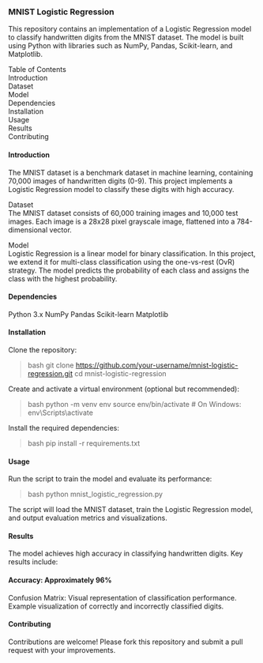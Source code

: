 ### MNIST Logistic Regression
This repository contains an implementation of a Logistic Regression model to classify handwritten digits from the MNIST dataset. The model is built using Python with libraries such as NumPy, Pandas, Scikit-learn, and Matplotlib.

<p>Table of Contents<br>
Introduction<br>
Dataset<br>
Model<br>
Dependencies<br>
Installation<br>
Usage<br>
Results<br>
Contributing</p>


#### Introduction<br>
The MNIST dataset is a benchmark dataset in machine learning, containing 70,000 images of handwritten digits (0-9). This project implements a Logistic Regression model to classify these digits with high accuracy.

Dataset<br>
The MNIST dataset consists of 60,000 training images and 10,000 test images. Each image is a 28x28 pixel grayscale image, flattened into a 784-dimensional vector.

Model<br>
Logistic Regression is a linear model for binary classification. In this project, we extend it for multi-class classification using the one-vs-rest (OvR) strategy. The model predicts the probability of each class and assigns the class with the highest probability.

#### Dependencies<br>

Python 3.x
NumPy
Pandas
Scikit-learn
Matplotlib


#### Installation<br>

Clone the repository:<br>

>bash
>git clone https://github.com/your-username/mnist-logistic-regression.git
>cd mnist-logistic-regression

Create and activate a virtual environment (optional but recommended):<br>

>bash
>python -m venv env
>source env/bin/activate  # On Windows: env\Scripts\activate

Install the required dependencies:<br>

>bash
>pip install -r requirements.txt

#### Usage<br>
Run the script to train the model and evaluate its performance:

>bash
>python mnist_logistic_regression.py

The script will load the MNIST dataset, train the Logistic Regression model, and output evaluation metrics and visualizations.

#### Results<br>
The model achieves high accuracy in classifying handwritten digits. Key results include:

#### Accuracy: Approximately 96%<br>
Confusion Matrix: Visual representation of classification performance.
Example visualization of correctly and incorrectly classified digits.

#### Contributing<br>
Contributions are welcome! Please fork this repository and submit a pull request with your improvements.
